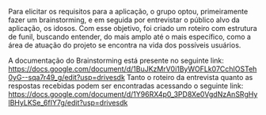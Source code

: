 Para elicitar os requisitos para a aplicação, o grupo optou, primeiramente fazer um brainstorming, e em seguida por entrevistar o público alvo da aplicação, os idosos. Com esse objetivo, foi criado um roteiro com estrutura de funil, buscando entender, do mais amplo até o mais específico, como a área de atuação do projeto se encontra na vida dos possíveis usuários. 

A documentação do Brainstorming está presente no seguinte link: https://docs.google.com/document/d/1BuJKzMrV0i1ByWOFLk07CchIOSTeh0yG--sqa7r49_g/edit?usp=drivesdk
Tanto o roteiro da entrevista quanto as respostas recebidas podem ser encontradas acessando o seguinte link: https://docs.google.com/document/d/1Y96RX4p0_3PD8Xe0VgdNzAnSRgHylBHyLKSe_6fIY7g/edit?usp=drivesdk

